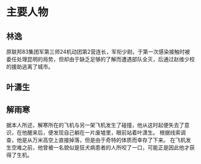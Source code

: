 # 主要人物



## 林逸

原联邦83集团军第三师24机动团第2营连长，军衔少尉。于第一次感染接触时被委任处理昆明的局势，但却由于缺乏足够的了解而遭遇部队全灭，后通过赵维少校的援助逃离了城市。



## 叶潇生



## 解雨寒

  据本人所述，解寒所在的飞机与另一架飞机发生了碰撞，他从这时起便失去了意识，在他醒来后，便发现自己躺在一片废墟里，眼前站着叶潇生。
  根据线索调查，他是从万米高空上直接掉落，但是由于奇特的体质而幸存了下来。
  在飞机发生空难之前，他曾被一名貌似是狂犬病患者的人所咬了一口，可能正是因此他才获得了生机。











